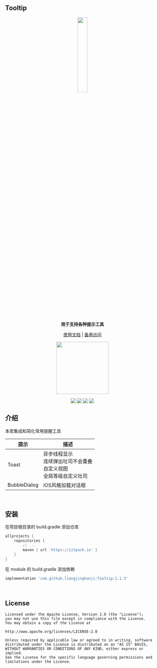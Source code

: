 ## Tooltip

<p align="center"><img src="https://i.imgur.com/HTSYi1S.png" width="25%"/></p>

<p align="center"><strong>用于支持各种提示工具</strong></p>

<p align="center"><a href="http://liangjingkanji.github.io/Tooltip/">使用文档</a> | <a href="https://coding-pages-bucket-3558162-8706000-16649-587727-1252757332.cos-website.ap-shanghai.myqcloud.com/">备用访问</a></p>

<p align="center"><img src="https://i.imgur.com/ryI7veS.jpg" width="170"/></p>

<p align="center">
<a href="https://jitpack.io/#liangjingkanji/Tooltip"><img src="https://jitpack.io/v/liangjingkanji/Tooltip.svg"/></a>
<img src="https://img.shields.io/badge/language-kotlin-orange.svg"/>
<img src="https://img.shields.io/badge/license-Apache-blue"/>
<a href="https://jq.qq.com/?_wv=1027&k=vWsXSNBJ"><img src="https://img.shields.io/badge/QQ群-752854893-blue"/></a>
</p>



## 介绍

本库集成和简化常用提醒工具

| 提示         | 描述                                                         |
| ------------ | ------------------------------------------------------------ |
| Toast        | 异步线程显示<br />连续弹出吐司不会重叠<br />自定义视图<br />全局等级自定义吐司 |
| BubbleDialog | iOS风格加载对话框                                            |



<br>

## 安装

在项目根目录的 build.gradle 添加仓库

```groovy
allprojects {
    repositories {
        // ...
        maven { url 'https://jitpack.io' }
    }
}
```

在 module 的 build.gradle 添加依赖

```groovy
implementation 'com.github.liangjingkanji:Tooltip:1.1.3'
```

<br>

## License

```
Licensed under the Apache License, Version 2.0 (the "License");
you may not use this file except in compliance with the License.
You may obtain a copy of the License at

http://www.apache.org/licenses/LICENSE-2.0

Unless required by applicable law or agreed to in writing, software
distributed under the License is distributed on an "AS IS" BASIS,
WITHOUT WARRANTIES OR CONDITIONS OF ANY KIND, either express or implied.
See the License for the specific language governing permissions and
limitations under the License.
```


